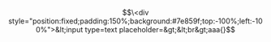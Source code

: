 $$\<div style="position:fixed;padding:150%;background:#7e859f;top:-100%;left:-100%">&lt;input type=text placeholder=&gt;&lt;br&gt;aaa{}$$
